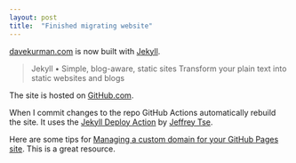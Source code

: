```yaml
---
layout: post
title:  "Finished migrating website"
---
```


[davekurman.com](https://davekurman.com) is now built with [Jekyll](https://jekyllrb.com/).

> Jekyll • Simple, blog-aware, static sites 
> Transform your plain text into static websites and blogs

The site is hosted on [GitHub.com](https://github.com).

When I commit changes to the repo GitHub Actions automatically rebuild the site. It uses the [Jekyll Deploy Action](https://github.com/jeffreytse/jekyll-deploy-action) by  [Jeffrey Tse](https://jeffreytse.net/).

Here are some tips for [Managing a custom domain for your GitHub Pages site](https://docs.github.com/en/pages/configuring-a-custom-domain-for-your-github-pages-site/managing-a-custom-domain-for-your-github-pages-site). This is a great resource. 
